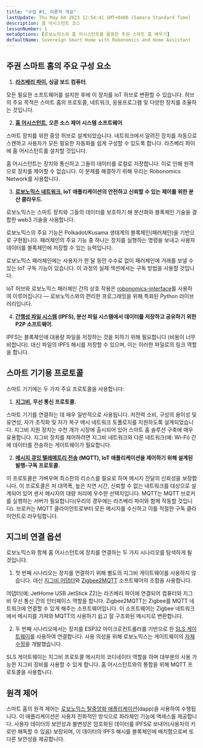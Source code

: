 ```yaml
---
title: "수업 #1, 이론적 개요"
lastUpdate: Thu May 04 2023 12:54:41 GMT+0400 (Samara Standard Time)
description: 홈 어시스턴트 코스
lessonNumber: 1
metaOptions: [로보노믹스와 홈 어시스턴트를 활용한 주권 스마트 홈 배우기]
defaultName: Sovereign Smart Home with Robonomics and Home Assistant
---
```


## 주권 스마트 홈의 주요 구성 요소 

<List>

1. **[라즈베리 파이](https://www.raspberrypi.org/), 싱글 보드 컴퓨터**.

모든 필요한 소프트웨어를 설치한 후에 이 장치를 IoT 허브로 변환할 수 있습니다. 허브의 주요 목적은 스마트 홈의 프로토콜, 네트워크, 응용프로그램 및 다양한 장치를 조율하는 것입니다.

2. **[홈 어시스턴트](https://www.home-assistant.io/), 오픈 소스 제어 시스템 소프트웨어**.

스마트 장치를 위한 중앙 허브로 설계되었습니다. 네트워크에서 알려진 장치를 자동으로 스캔하고 사용자가 모든 필요한 자동화를 쉽게 구성할 수 있도록 합니다. 라즈베리 파이에 홈 어시스턴트를 설치할 것입니다.

홈 어시스턴트는 장치와 통신하고 그들의 데이터를 로컬로 저장합니다. 이로 인해 원격으로 장치를 제어할 수 없습니다. 이 문제를 해결하기 위해 우리는 Robonomics Network를 사용합니다.

3. **[로보노믹스 네트워크](https://robonomics.network/), IoT 애플리케이션의 안전하고 신뢰할 수 있는 제어를 위한 분산 클라우드**.

로보노믹스는 스마트 장치와 그들의 데이터를 보호하기 해 분산화와 블록체인 기술을 결합한 web3 기술을 사용합니다.

로보노믹스의 주요 기능은 Polkadot/Kusama 생태계의 블록체인(패러체인)을 기반으로 구현됩니다. 패러체인의 주요 기능 중 하나는 장치를 실행하는 명령을 보내고 사용자 데이터를 블록체인에 저장할 수 있는 능력입니다.

로보노믹스 패러체인에는 사용자가 한 달 동안 수수료 없이 패러체인에 거래를 보낼 수 있는 IoT 구독 기능이 있습니다. 이 과정의 실제 섹션에서는 구독 방법을 사용할 것입니다.

IoT 허브와 로보노믹스 패러체인 간의 상호 작용은 [robonomics-interface](https://github.com/Multi-Agent-io/Robonomics-interface)를 사용하여 이루어집니다 — 로보노믹스와의 편리한 프로그래밍을 위해 특화된 Python 라이브러리입니다.

4. **[간행성 파일 시스템](https://ipfs.tech/) (IPFS), 분산 파일 시스템에서 데이터를 저장하고 공유하기 위한 P2P 소프트웨어**.

IPFS는 블록체인에 대용량 파일을 저장하는 것을 피하기 위해 필요합니다 (비용이 너무 비쌉니다). 대신 파일의 IPFS 해시를 저장할 수 있으며, 이는 이러한 파일로의 링크 역할을 합니다.

## 스마트 기기용 프로토콜
스마트 기기에는 두 가지 주요 프로토콜을 사용합니다:

1. **[지그비](https://csa-iot.org/all-solutions/zigbee/), 무선 통신 프로토콜.**

스마트 기기를 연결하는 데 매우 일반적으로 사용됩니다. 저전력 소비, 구성의 용이성 및 유연성, 자가 조직화 및 자가 복구 메시 네트워크 토폴로지를 지원하도록 설계되었습니다. 지그비 지원 장치는 수천 개가 시장에 출시되어 있어 스마트 홈 솔루션 구축에 매우 유용합니다. 지그비 장치를 제어하려면 지그비 네트워크와 다른 네트워크(예: Wi-Fi) 간에 데이터를 전송하는 게이트웨이가 필요합니다.

2. **[메시지 큐잉 텔레메트리 전송](https://mqtt.org/) (MQTT), IoT 애플리케이션을 제어하기 위해 설계된 발행-구독 프로토콜.**

이 프로토콜은 가벼우며 최소한의 리소스를 필요로 하며 메시지 전달의 신뢰성을 보장합니다. 이 프로토콜은 저 대역폭, 높은 지연 시간, 신뢰할 수 없는 네트워크를 대상으로 설계되어 있어 센서 메시지의 대량 처리에 우수한 선택지입니다. MQTT는 MQTT 브로커를 실행하는 서버가 필요합니다(우리의 경우에는 라즈베리 파이와 함께 작동할 것입니다). 브로커는 MQTT 클라이언트로부터 모든 메시지를 수신하고 이를 적절한 구독 클라이언트로 라우팅합니다.

## 지그비 연결 옵션
로보노믹스와 함께 홈 어시스턴트에 장치를 연결하는 두 가지 시나리오를 탐색하게 될 것입니다.

1. 첫 번째 시나리오는 장치를 연결하기 위해 별도의 지그비 게이트웨이를 사용하지 않습니다. 대신 [지그비 어댑터](https://www.zigbee2mqtt.io/guide/adapters/)와 [Zigbee2MQTT](https://www.zigbee2mqtt.io/guide/adapters/) 소프트웨어의 조합을 사용합니다.

<LessonImages figure figureCaption="Architectural scheme of the scenario with Zigbee adapter" src="smart-house-course/lesson-1-1.png" alt="Architectural scheme of the scenario with Zigbee adapter"/>

어댑터(예: JetHome USB JetStick Z2)는 라즈베리 파이에 연결되어 컴퓨터와 지그비 무선 통신 간의 인터페이스 역할을 합니다. Zigbee2MQTT는 Zigbee를 MQTT 네트워크에 연결할 수 있게 해주는 소프트웨어입니다. 이 소프트웨어는 Zigbee 네트워크에서 메시지를 가져와 MQTT의 사용하기 쉽고 잘 구조화된 메시지로 변환합니다.

2. 두 번째 시나리오에서는 장치를 ESP32 마이크로컨트롤러를 기반으로 한 [SLS 게이트웨이](https://github.com/slsys/Gateway)를 사용하여 연결합니다. 사용 의성을 위해 로보노믹스는 게이트웨이의 [자체 수정](https://oshwlab.com/ludovich88/robonomics_sls_gateway_v01)을 개발했습니다.

<LessonImages figure figureCaption="Architectural scheme of the scenario with SLS Gateway" src="smart-house-course/lesson-1-2.png" alt="Architectural scheme of the scenario with SLS Gateway"/>

SLS 게이트웨이는 지그비 프로토콜 메시지의 코디네이터 역할을 하며 대부분의 사용 가능한 지그비 장비를 사용할 수 있게 합니다. 홈 어시스턴트와의 통합을 위해 MQTT 프로토콜을 사용합니다.

## 원격 제어

스마트 홈의 원격 제어는 [로보노믹스 탈중앙화 애플리케이션](https://dapp.robonomics.network/)(dapp)을 사용하여 수행됩니다. 이 애플리케이션은 사용자 친화적인 방식으로 파라체인 기능에 액세스를 제공합니다. 사용자 데이터의 보안성과 불변성은 암호화된 데이터를 IPFS로 보내어(사용자의 키로만 해독할 수 있음) 보장되며, 이 데이터의 IPFS 해시를 블록체인에 배치함으로써 또 다른 보안성을 제공합니다.

</List>



